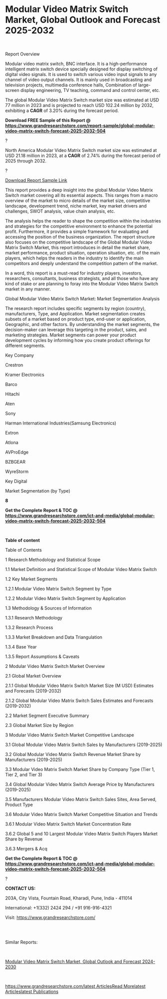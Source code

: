 <h1>Modular Video Matrix Switch Market, Global Outlook and Forecast 2025-2032</h1><br/><p>Report Overview</p>
 
 
 
 <p>Modular video matrix switch, BNC interface. It is a high-performance intelligent matrix switch device specially designed for display switching of digital video signals. It is used to switch various video input signals to any channel of video output channels. It is mainly used in broadcasting and television projects, multimedia conference halls, Combination of large-screen display engineering, TV teaching, command and control center, etc.</p>
 
 
 
 <p>The global Modular Video Matrix Switch market size was estimated at USD 77 million in 2023 and is projected to reach USD 102.24 million by 2032, exhibiting a <strong>CAGR</strong> of 3.20% during the forecast period.</p>
 
 
 
 <div><b>Download FREE Sample of this Report @ <a href="https://www.grandresearchstore.com/report-sample/global-modular-video-matrix-switch-forecast-2025-2032-504">https://www.grandresearchstore.com/report-sample/global-modular-video-matrix-switch-forecast-2025-2032-504</a></b></div>
 
 
 
 <p>? </p>
 
 
 
 <p>North America Modular Video Matrix Switch market size was estimated at USD 21.18 million in 2023, at a <strong>CAGR</strong> of 2.74% during the forecast period of 2025 through 2032.</p>
 
 
 
 <p>? </p>
 
 
 
 <p><a href="https://www.grandresearchstore.com/mr-admin/report-sample/global-modular-video-matrix-switch-forecast-2025-2032-504">Download Report Sample Link</a></p>
 
 
 
 <p>This report provides a deep insight into the global Modular Video Matrix Switch market covering all its essential aspects. This ranges from a macro overview of the market to micro details of the market size, competitive landscape, development trend, niche market, key market drivers and challenges, SWOT analysis, value chain analysis, etc.</p>
 
 
 
 <p>The analysis helps the reader to shape the competition within the industries and strategies for the competitive environment to enhance the potential profit. Furthermore, it provides a simple framework for evaluating and accessing the position of the business organization. The report structure also focuses on the competitive landscape of the Global Modular Video Matrix Switch Market, this report introduces in detail the market share, market performance, product situation, operation situation, etc. of the main players, which helps the readers in the industry to identify the main competitors and deeply understand the competition pattern of the market.</p>
 
 
 
 <p>In a word, this report is a must-read for industry players, investors, researchers, consultants, business strategists, and all those who have any kind of stake or are planning to foray into the Modular Video Matrix Switch market in any manner.</p>
 
 
 
 <p>Global Modular Video Matrix Switch Market: Market Segmentation Analysis</p>
 
 
 
 <p>The research report includes specific segments by region (country), manufacturers, Type, and Application. Market segmentation creates subsets of a market based on product type, end-user or application, Geographic, and other factors. By understanding the market segments, the decision-maker can leverage this targeting in the product, sales, and marketing strategies. Market segments can power your product development cycles by informing how you create product offerings for different segments.</p>
 
 
 
 <p>Key Company</p>
 
 
 
 <p>Crestron</p>
 
 
 
 <p>Kramer Electronics</p>
 
 
 
 <p>Barco</p>
 
 
 
 <p>Hitachi</p>
 
 
 
 <p>Aten</p>
 
 
 
 <p>Sony</p>
 
 
 
 <p>Harman International Industries(Samsung Electronics)</p>
 
 
 
 <p>Extron</p>
 
 
 
 <p>Atlona</p>
 
 
 
 <p>AVProEdge</p>
 
 
 
 <p>BZBGEAR</p>
 
 
 
 <p>WyreStorm</p>
 
 
 
 <p>Key Digital</p>
 
 
 
 <p>Market Segmentation (by Type)</p>
 
 
 
 <p><strong>8</strong></p>
 
 
 
 <div><b>Get the Complete Report & TOC @ <a href="https://www.grandresearchstore.com/ict-and-media/global-modular-video-matrix-switch-forecast-2025-2032-504">https://www.grandresearchstore.com/ict-and-media/global-modular-video-matrix-switch-forecast-2025-2032-504</a></b></div>
 
 
 
 <p><br />
 
 <b>Table of content</b></p>
 
 
 
 <p>Table of Contents<br />
 
 1 Research Methodology and Statistical Scope<br />
 
 1.1 Market Definition and Statistical Scope of Modular Video Matrix Switch<br />
 
 1.2 Key Market Segments<br />
 
 1.2.1 Modular Video Matrix Switch Segment by Type<br />
 
 1.2.2 Modular Video Matrix Switch Segment by Application<br />
 
 1.3 Methodology & Sources of Information<br />
 
 1.3.1 Research Methodology<br />
 
 1.3.2 Research Process<br />
 
 1.3.3 Market Breakdown and Data Triangulation<br />
 
 1.3.4 Base Year<br />
 
 1.3.5 Report Assumptions & Caveats<br />
 
 2 Modular Video Matrix Switch Market Overview<br />
 
 2.1 Global Market Overview<br />
 
 2.1.1 Global Modular Video Matrix Switch Market Size (M USD) Estimates and Forecasts (2019-2032)<br />
 
 2.1.2 Global Modular Video Matrix Switch Sales Estimates and Forecasts (2019-2032)<br />
 
 2.2 Market Segment Executive Summary<br />
 
 2.3 Global Market Size by Region<br />
 
 3 Modular Video Matrix Switch Market Competitive Landscape<br />
 
 3.1 Global Modular Video Matrix Switch Sales by Manufacturers (2019-2025)<br />
 
 3.2 Global Modular Video Matrix Switch Revenue Market Share by Manufacturers (2019-2025)<br />
 
 3.3 Modular Video Matrix Switch Market Share by Company Type (Tier 1, Tier 2, and Tier 3)<br />
 
 3.4 Global Modular Video Matrix Switch Average Price by Manufacturers (2019-2025)<br />
 
 3.5 Manufacturers Modular Video Matrix Switch Sales Sites, Area Served, Product Type<br />
 
 3.6 Modular Video Matrix Switch Market Competitive Situation and Trends<br />
 
 3.6.1 Modular Video Matrix Switch Market Concentration Rate<br />
 
 3.6.2 Global 5 and 10 Largest Modular Video Matrix Switch Players Market Share by Revenue<br />
 
 3.6.3 Mergers & Acq</p>
 
 
 
 <div><b>Get the Complete Report & TOC @ <a href="https://www.grandresearchstore.com/ict-and-media/global-modular-video-matrix-switch-forecast-2025-2032-504">https://www.grandresearchstore.com/ict-and-media/global-modular-video-matrix-switch-forecast-2025-2032-504</a></b></div>
 
 
 
 <p>? </p>
 
 
 
 <p><b>CONTACT US:</b><br />
 
 203A, City Vista, Fountain Road, Kharadi, Pune, India - 411014<br />
 
 International: +1(332) 2424 294 / +91 916-916-4321<br />
 
 Visit: <a href="https://www.grandresearchstore.com/">https://www.grandresearchstore.com/</a><br />
 
 <br />
 
 <br />
 
 Similar Reports:<br />
 
 <br />
 
 <a href="https://www.grandresearchstore.com/ict-and-media/global-modular-video-matrix-switch-forecast-2024-2030-685">Modular Video Matrix Switch Market, Global Outlook and Forecast 2024-2030</a><br />
 
 <br />
 
 <a href="https://gyeongbokgung.com">https://www.grandresearchstore.com/</a><a href="https://hallyeomaritime.com">latest Articles</a><a href="https://jingwansa.com">Read More</a><a href="https://nguoiviet.jp/">latest Articles</a><a href="https://www.intelmarketresearch.com/">latest Publications</a></p>